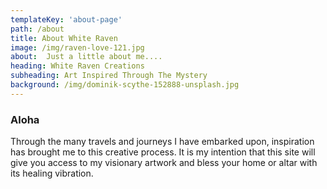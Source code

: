 ```yaml
---
templateKey: 'about-page'
path: /about
title: About White Raven
image: /img/raven-love-121.jpg
about:  Just a little about me....  
heading: White Raven Creations
subheading: Art Inspired Through The Mystery
background: /img/dominik-scythe-152888-unsplash.jpg
---
```

### Aloha
Through the many travels and journeys I have embarked upon, inspiration has brought me to this creative process. It is my intention that this site will give you access to my visionary artwork and bless your home or altar with its healing vibration.
